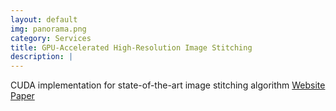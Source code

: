 ```yaml
---
layout: default
img: panorama.png
category: Services
title: GPU-Accelerated High-Resolution Image Stitching
description: |
---
```

  CUDA implementation for state-of-the-art image stitching algorithm
  [Website](https://yhmtsai.github.io/GPU-accelerated-Natural-Image-Stitching-with-Global-Similarity-Prior/) [Paper](https://ieeexplore.ieee.org/document/8326271)
